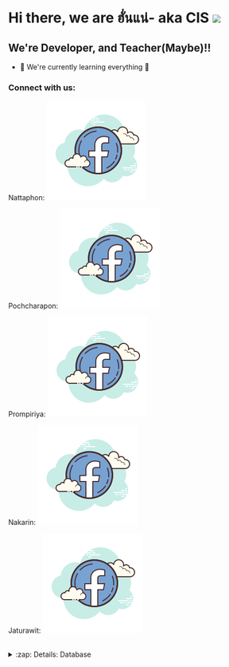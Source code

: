 # Hi there, we are ฮั่นแน่- aka CIS <img src="https://media.giphy.com/media/hvRJCLFzcasrR4ia7z/giphy.gif" width="25px">

## We're Developer, and Teacher(Maybe)!!

- 🌱 We're currently learning everything 🤣


### Connect with us:

Nattaphon: [![website](./img/facebook.svg)](https://www.facebook.com/nattapon.wongpoomee)
&nbsp;&nbsp;<br />

Pochcharapon: [![website](./img/facebook.svg)](https://www.facebook.com/profile.php?id=100007749335246)
&nbsp;&nbsp;<br />

Prompiriya: [![website](./img/facebook.svg)](https://www.facebook.com/CPT.C4P741N)
&nbsp;&nbsp;<br />

Nakarin: [![website](./img/facebook.svg)](https://www.facebook.com/nanping.nakharin)
&nbsp;&nbsp;<br />

Jaturawit: [![website](./img/facebook.svg)](https://www.facebook.com/profile.php?id=100009337702555)

<br />
<details>
  <summary>:zap: Details: Database</summary>
<!--START_SECTION:activity-->
1. user -->id(int(11)), username(varchar(255)), password(varchar(255)), email(varchar(255)), question(varchar(255)), answer(varchar(255)), bio(varchar(255))
2. post -->id_post(int(11)), id_post(int(11)), title(varchar(255)), content(longtext)
  ⚠⚠ id_post => set as foreign key ref from user:id
<!--END_SECTION:activity-->

</details>
